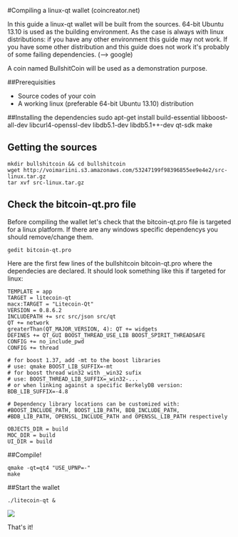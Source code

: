 #Compiling a linux-qt wallet (coincreator.net)

In this guide a linux-qt wallet will be built from the sources. 64-bit Ubuntu 13.10 is used as the building environment. As the case is always with linux distributions: if you have any other environment this guide may not work. If you have some other distribution and this guide does not work it's probably of some failing dependencies. (--> google)

A coin named BullshitCoin will be used as a demonstration purpose.

##Prerequisities


- Source codes of your coin
- A working linux (preferable 64-bit Ubuntu 13.10) distribution


##Installing the dependencies
    sudo apt-get install build-essential libboost-all-dev libcurl4-openssl-dev libdb5.1-dev libdb5.1++-dev qt-sdk make

## Getting the sources

    mkdir bullshitcoin && cd bullshitcoin
    wget http://voimariini.s3.amazonaws.com/53247199f98396855ee9e4e2/src-linux.tar.gz
    tar xvf src-linux.tar.gz

## Check the bitcoin-qt.pro file
Before compiling the wallet let's check that the bitcoin-qt.pro file is targeted for a linux platform. If there are any windows specific dependencys you should remove/change them.

    gedit bitcoin-qt.pro

Here are the first few lines of the bullshitcoin bitcoin-qt.pro where the dependecies are declared. It should look something like this if targeted for linux:

    TEMPLATE = app
    TARGET = litecoin-qt
    macx:TARGET = "Litecoin-Qt"
    VERSION = 0.8.6.2
    INCLUDEPATH += src src/json src/qt
    QT += network
    greaterThan(QT_MAJOR_VERSION, 4): QT += widgets
    DEFINES += QT_GUI BOOST_THREAD_USE_LIB BOOST_SPIRIT_THREADSAFE
    CONFIG += no_include_pwd
    CONFIG += thread
    
    # for boost 1.37, add -mt to the boost libraries
    # use: qmake BOOST_LIB_SUFFIX=-mt
    # for boost thread win32 with _win32 sufix
    # use: BOOST_THREAD_LIB_SUFFIX=_win32-...
    # or when linking against a specific BerkelyDB version: BDB_LIB_SUFFIX=-4.8
    
    # Dependency library locations can be customized with:
    #BOOST_INCLUDE_PATH, BOOST_LIB_PATH, BDB_INCLUDE_PATH,
    #BDB_LIB_PATH, OPENSSL_INCLUDE_PATH and OPENSSL_LIB_PATH respectively
    
    OBJECTS_DIR = build
    MOC_DIR = build
    UI_DIR = build

##Compile!

    qmake -qt=qt4 "USE_UPNP=-"
    make

##Start the wallet

    ./litecoin-qt &

![](https://raw.github.com/coincreator/tutorials/master/tutorials/LinuxQtBuilding/linux-qt.png)

That's it!
